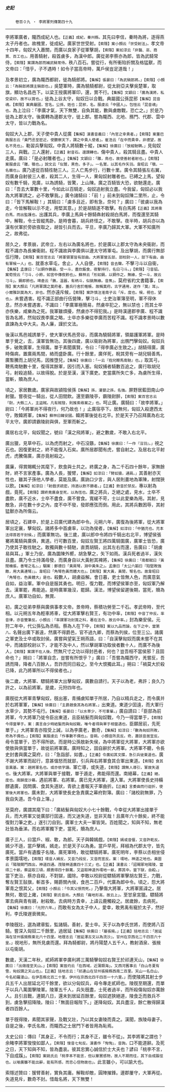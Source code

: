 

##### 史記
　　 `卷百０九 ‧ 李將軍列傳第四十九`

* * *

李將軍廣者，隴西成紀人也。`【正義】成紀，秦州縣。`其先曰李信，秦時為將，逐得燕太子丹者也。故槐里，徙成紀。廣家世世受射。`【索隱】案小顏云「世受射法」。`孝文帝十四年，匈奴大入蕭關，而廣以良家子從軍擊胡，`【索隱】案如淳云「非醫、巫、商賈、百工也」。`用善騎射，殺首虜多，為漢中郎。廣從弟李蔡亦為郎，皆為武騎常侍，`【索隱】案謂為郎而補武騎常侍。`秩八百石。嘗從行，有所衝陷折關及格猛獸，而文帝曰：「惜乎，子不遇時！如令子當高帝時，萬戶侯豈足道哉！」

及孝景初立，廣為隴西都尉，徙為騎郎將。`【集解】張晏曰：「為武騎郎將。」【索隱】小顏云：「為騎郎將謂主騎郎也。」`吳楚軍時，廣為驍騎都尉，從太尉亞夫擊吳楚軍，取旗，顯功名昌邑下。以梁王授廣將軍印，還，賞不行。`【集解】文穎曰：「廣為漢將，私受梁印，故不以賞也。」`徙為上谷太守，匈奴日以合戰。典屬國公孫昆邪`【集解】昆音魂。【索隱】案典屬國，官名。公孫，姓也；昆邪，名。服虔云「中國人」。包愷云「昆音魂」也。`為上泣曰：「李廣才氣，天下無雙，自負其能，數與虜敵戰，恐亡之。」於是乃徙為上郡太守。後廣轉為邊郡太守，徙上郡。嘗為隴西、北地、鴈門、代郡、雲中太守，皆以力戰為名。

匈奴大入上郡，天子使中貴人從廣`【集解】漢書音義曰：「內官之幸貴者。」【索隱】案董巴輿服志云「黃門丞至密近，使聽察天下，謂之中貴人使者」。崔浩云「在中而貴幸，非德望，故名不見也」。`勒習兵擊匈奴。中貴人將騎數十縱，`【集解】徐廣曰：「放縱馳騁。」`見匈奴三人，與戰。三人還射，`【正義】射音石。還謂轉也。`傷中貴人，殺其騎且盡。中貴人走廣。廣曰：「是必射雕者也。」`【集解】文穎曰：「雕，鳥也，故使善射者射也。」【索隱】案服虔云「雕，鶚也。」說文云「似鷲，黑色，多子」。一名鷲，以其毛作矢羽。韋昭云「鶚，一名鵰也」。`廣乃遂從百騎徃馳三人。三人亡馬步行，行數十里。廣令其騎張左右翼，而廣身自射彼三人者，殺其二人，生得一人，果匈奴射雕者也。已縛之上馬，望匈奴有數千騎，見廣，以為誘騎，皆驚，上山陳。廣之百騎皆大恐，欲馳還走。廣曰：「吾去大軍數十里，今如此以百騎走，匈奴追射我立盡。今我留，匈奴必以我為大將軍誘之，必不敢擊我。」廣令諸騎曰：「前！」前未到匈奴陳二里所，止，令曰：「皆下馬解鞍！」其騎曰：「虜多且近，即有急，奈何？」廣曰：「彼虜以我為走，今皆解鞍以示不走，用堅其意。」於是胡騎遂不敢擊。有白馬將`【正義】其將乘白馬，而出監護也。`出護其兵，李廣上馬與十餘騎犇射殺胡白馬將，而復還至其騎中，解鞍，令士皆縱馬卧。是時會暮，胡兵終怪之，不敢擊。夜半時，胡兵亦以為漢有伏軍於旁欲夜取之，胡皆引兵而去。平旦，李廣乃歸其大軍。大軍不知廣所之，故弗從。

居久之，孝景崩，武帝立，左右以為廣名將也，於是廣以上郡太守為未央衞尉，而程不識亦為長樂衞尉。程不識故與李廣俱以邊太守將軍屯。及出擊胡，而廣行無部伍行陣，`【索隱】案百官志云「將軍領軍皆有部曲。大將軍營五部，部校尉一人，部下有曲，曲有軍候一人」也。`就善水草屯，舍止，人人自便，`【索隱】音去聲。`不擊刁斗以自衞，`【集解】孟康曰：「以銅作鐎器，受一斗，晝炊飯食，夜擊持行，名曰刁斗。」【索隱】刁音貂。案荀悅云「刁斗，小鈴，如宮中傳夜鈴也」。蘇林云「形如鋗，以銅作之，無緣，受一斗，故云刁斗」。鋗即鈴也。埤倉云「鐎，溫器，有柄斗，似銚無緣。音焦」。`莫府省約文書籍事，`【索隱】案大顏云「凡將軍謂之莫府者，蓋兵行舍於帷帳，故稱莫府。古字通用，遂作『莫』耳」。小爾雅訓莫為大，非也。`然亦遠斥候，`【索隱】案許慎注淮南子云「斥，度也。候，視也，望也」。`未嘗遇害。程不識正部曲行伍營陳，擊刁斗，士吏治軍簿至明，軍不得休息，然亦未嘗遇害。不識曰：「李廣軍極簡易，然虜卒犯之，無以禁也；而其士卒亦佚樂，咸樂為之死。我軍雖煩擾，然虜亦不得犯我。」是時漢邊郡李廣、程不識皆為名將，然匈奴畏李廣之略，士卒亦多樂從李廣而苦程不識。程不識孝景時以數直諫為太中大夫。為人廉，謹於文法。

後漢以馬邑城誘單于，使大軍伏馬邑旁谷，而廣為驍騎將軍，領屬護軍將軍。是時單于覺之，去，漢軍皆無功。其後四歲，廣以衞尉為將軍，出鴈門擊匈奴。匈奴兵多，破敗廣軍，生得廣。單于素聞廣賢，令曰：「得李廣必生致之。」胡騎得廣，廣時傷病，置廣兩馬間，絡而盛卧廣。行十餘里，廣佯死，睨其旁有一胡兒騎善馬，廣暫騰而上胡兒馬，因推墮兒，`【集解】徐廣曰：「一云『抱兒鞭馬南馳』也。」`取其弓，鞭馬南馳數十里，復得其餘軍，因引而入塞。匈奴捕者騎數百追之，廣行取胡兒弓，射殺追騎，以故得脫。於是至漢，漢下廣吏。吏當廣所失亡多，為虜所生得，當斬，贖為庶人。

頃之，家居數歲。廣家與故潁陰侯孫`【集解】孫，灌嬰之孫，名強。`屏野居藍田南山中射獵。嘗夜從一騎出，從人田間飲。還至霸陵亭，霸陵尉醉，`【索隱】案百官志云「尉，大縣二人，主盜賊。凡有賊發，則推索尋案之」也。`呵止廣。廣騎曰：「故李將軍。」尉曰：「今將軍尚不得夜行，何乃故也！」止廣宿亭下。居無何，匈奴入殺遼西太守，敗韓將軍，`【集解】蘇林曰韓安國。`韓將軍後徙右北平。於是天子乃召拜廣為右北平太守。廣即請霸陵尉與俱，至軍而斬之。

廣居右北平，匈奴聞之，號曰「漢之飛將軍」，避之數歲，不敢入右北平。

廣出獵，見草中石，以為虎而射之，中石沒鏃，`【集解】徐廣曰：「一作『沒羽』。」`視之石也。因復更射之，終不能復入石矣。廣所居郡聞有虎，嘗自射之。及居右北平射虎，虎騰傷廣，廣亦竟射殺之。

廣廉，得賞賜輒分其麾下，飲食與士共之。終廣之身，為二千石四十餘年，家無餘財，終不言家產事。廣為人長，猨臂，`【集解】如淳曰：「臂如猿，通肩。」`其善射亦天性也，雖其子孫他人學者，莫能及廣。廣訥口少言，與人居則畫地為軍陳，射闊狹以飲。`【集解】如淳曰：「射戲求疏密，持酒以飲不勝者。」【正義】飲音於禁反。`專以射為戲，竟死。`【索隱】謂終竟廣身至死，以為恆也。`廣之將兵，乏絕之處，見水，士卒不盡飲，廣不近水，士卒不盡食，廣不嘗食。寬緩不苛，士以此愛樂為用。其射，見敵急，非在數十步之內，度不中不發，發即應弦而倒。用此，其將兵數困辱，其射猛獸亦為所傷云。

居頃之，石建卒，於是上召廣代建為郎中令。元朔六年，廣復為後將軍，從大將軍軍出定襄，擊匈奴。諸將多中首虜率，以功為侯者，`【集解】如淳曰：「中猶充也。充本法得首若干封侯。」`而廣軍無功。後三歲，廣以郎中令將四千騎出右北平，博望侯張騫將萬騎與廣俱，異道。行可數百里，匈奴左賢王將四萬騎圍廣，廣軍士皆恐，廣乃使其子敢徃馳之。敢獨與數十騎馳，直貫胡騎，出其左右而還，告廣曰：「胡虜易與耳。」軍士乃安。廣為圜陳外嚮，胡急擊之，矢下如雨。漢兵死者過半，漢矢且盡。廣乃令士持滿毋發，而廣身自以大黃射其裨將，`【集解】徐廣曰：「南都賦曰『黃閒機張，善弩之名』。」駰案：鄭德曰「黃肩弩，淵中黃朱之」。孟康曰「太公六韜曰『陷堅敗強敵，用大黃連弩』」。韋昭曰「角弩色黃而體大也」。【索隱】案大黃，黃閒，弩名也。故韋昭曰「角弩也，色黃體大」是也。`殺數人，胡虜益解。會日暮，吏士皆無人色，而廣意氣自如，益治軍。軍中自是服其勇也。明日，復力戰，而博望侯軍亦至，匈奴軍乃解去。漢軍罷，弗能追。是時廣軍幾沒，罷歸。漢法，博望侯留遲後期，當死，贖為庶人。廣軍功自如，無賞`。`

初，廣之從弟李蔡與廣俱事孝文帝。景帝時，蔡積功勞至二千石。孝武帝時，至代相。以元朔五年為輕車將車，從大將軍擊右賢王，有功中率，`【索隱】中音丁仲反。率音律，亦音雙筆反。小顏云：「率謂軍功封賞之科，著在法令，故云中率。」`封為樂安侯。元狩二年中，代公孫弘為丞相。蔡為人在下中，`【索隱】案以九品而論，在下之中，當第八。`名聲出廣下甚遠，然廣不得爵邑，官不過九卿，而蔡為列侯，位至三公。諸廣之軍吏及士卒或取封侯。廣嘗與望氣王朔燕語，曰：「自漢擊匈奴而廣未嘗不在其中，而諸部校尉以下，才能不及中人，然以擊胡軍功取侯者數十人，而廣不為後人，`【索隱】案謂不在人後。`然無尺寸之功以得封邑者，何也？豈吾相不當侯邪？且固命也？」朔曰：「將軍自念，豈嘗有所恨乎？」廣曰：「吾嘗為隴西守，羌嘗反，吾誘而降，降者八百餘人，吾詐而同日殺之。至今大恨獨此耳。」朔曰：「禍莫大於殺已降，此乃將軍所以不得侯者也。」

後二歲，大將軍、驃騎將軍大出擊匈奴，廣數自請行。天子以為老，弗許；良久乃許之，以為前將軍。是歲，元狩四年也。

廣旣從大將軍青擊匈奴，旣出塞，青捕虜知單于所居，乃自以精兵走之，而令廣并於右將軍軍，`【集解】徐廣曰：「主爵趙食其為右將軍。」`出東道。東道少囬遠，而大軍行水草少，其勢不屯行。`【集解】張晏曰：「以水草少，不可羣輩。」`廣自請曰：「臣部為前將軍，今大將軍乃徙令臣出東道，且臣結髮而與匈奴戰，今乃一得當單于，`【索隱】今得當單于。案：廣言自少時結髮而與匈奴戰，唯今者得與單于相當遇也。`臣願居前，先死單于。」大將軍青亦陰受上誡，以為李廣老，數奇，`【集解】如淳曰：「數為匈奴所敗，奇為不偶也。」【索隱】案服虔云「作事數不偶也」。音朔。小顏音所具反。奇，蕭該音居宜反。`毋令當單于，恐不得所欲。而是時公孫敖新失侯，為中將軍從大將軍，大將軍亦欲使敖與俱當單于，故徙前將軍廣。廣時知之，固自辭於大將軍。大將軍不聽，令長史封書與廣之莫府，曰：「急詣部，如書。」`【正義】令廣如其文牒，急引兵徙東道也。`廣不謝大將軍而起行，意甚慍怒而就部，引兵與右將軍食其合軍出東道。`【索隱】食其音異基。案：趙將軍名也。或亦依字讀。`軍亡導，或失道，`【索隱】謂無人導引，軍故失道也。`後大將軍。大將軍與單于接戰，單于遁走，弗能得而還。南絕幕，`【正義】絕，度也。南歸度沙幕。`遇前將軍、右將軍。廣已見大將軍，還入軍。大將軍使長史持糒醪遺廣，因問廣、食其失道狀，青欲上書報天子軍曲折。`【正義】言委曲而行迴折，使軍後大將軍也。`廣未對，大將軍使長史急責廣之幕府對簿。廣曰：「諸校尉無罪，乃我自失道。吾今自上簿。」

至莫府，廣謂其麾下曰：「廣結髮與匈奴大小七十餘戰，今幸從大將軍出接單于兵，而大將軍又徙廣部行囬遠，而又迷失道，豈非天哉！且廣年六十餘矣，終不能復對刀筆之吏。」遂引刀自剄。廣軍士大夫一軍皆哭。百姓聞之，知與不知，無老壯皆為垂涕。而右將軍獨下吏，當死，贖為庶人。

廣子三人，曰當戶、椒、敢，為郎。天子與韓嫣戲，`【索隱】嫣或音偃，又音許乾反。`嫣少不遜，當戶擊嫣，嫣走。於是天子以為勇。當戶早死，拜椒為代郡太守，皆先廣死。當戶有遺腹子名陵。廣死軍時，敢從驃騎將軍。廣死明年，李蔡以丞相坐侵孝景園壖地，`【索隱】壖音人絹反，又音乃段反，又音而宣反。案：壖地，神道之地也。黃圖云「陽陵闕門西出，神道四通。茂陵神道廣四十三丈」也。【正義】漢書云：「詔賜冢地陽陵，當得二十畝，蔡盜取三頃，頗賣得四十餘萬，又盜取神道外壖地一畝，葬其中。當下獄，自殺。」`當下吏治，蔡亦自殺，不對獄，國除。李敢以校尉從驃騎將軍擊胡左賢王，力戰，奪左賢王鼔旗，斬首多，賜爵關內侯，食邑二百戶，代廣為郎中令。頃之，怨大將軍青之恨其父，`【索隱】小顏云：「令其父恨而死。」`乃擊傷大將軍，大將軍匿諱之。居無何，敢從上雍，`【索隱】劉氏音尚。大顏云「雍地形高，故云上」。`至甘泉宮獵。驃騎將軍去病與青有親，射殺敢。去病時方貴幸，上諱云鹿觸殺之。居歲餘，去病死。`【集解】徐廣曰：「元狩六年。」`而敢有女為太子中人，愛幸，敢男禹有寵於太子，然好利，李氏陵遟衰微矣。

李陵旣壯，選為建章監，監諸騎。善射，愛士卒。天子以為李氏世將，而使將八百騎。嘗深入匈奴二千餘里，過居延`【集解】徐廣曰：「屬張掖。」【正義】括地志云：「居延海在甘州張掖縣東北六十四里。地理志云『居延澤古文以為流沙』。甘州在京西北二千四百六十里。」`視地形，無所見虜而還。拜為騎都尉，將丹陽楚人五千人，教射酒泉、張掖以屯衞胡。

數歲，天漢二年秋，貳師將軍李廣利將三萬騎擊匈奴右賢王於祁連天山，`【集解】徐廣曰：「出燉煌至天山。」【索隱】案晉灼云「在西域，近蒲類海」。又西河舊事云「白山冬夏有雪，匈奴謂之天山也」。【正義】括地志云：「祁連山在甘州張掖縣西南二百里。天山一名白山，今名初羅漫山，在伊吾縣北百二十里。伊州在京西北四千四百一十六里。」`而使陵將其射士步兵五千人出居延北可千餘里，欲以分匈奴兵，毋令專走貳師也。陵旣至期還，而單于以兵八萬圍擊陵軍。陵軍五千人，兵矢旣盡，士死者過半，而所殺傷匈奴亦萬餘人。且引且戰，連鬬八日，還未到居延百餘里，匈奴遮狹絕道，陵食乏而救兵不到，虜急擊招降陵。陵曰：「無面目報陛下。」遂降匈奴。其兵盡沒，餘亡散得歸漢者四百餘人。

單于旣得陵，素聞其家聲，及戰又壯，乃以其女妻陵而貴之。漢聞，族陵母妻子。自是之後，李氏名敗，而隴西之士居門下者皆用為恥焉。

太史公曰：傳曰「其身正，不令而行；其身不正，雖令不從」。其李將軍之謂也？余睹李將軍悛悛如鄙人，`【索隱】悛音七旬反。漢書作「恂恂」，音詢。`口不能道辭。及死之日，天下知與不知，皆為盡哀。彼其忠實心誠信於士大夫也？諺曰「桃李不言，下自成蹊」。`【索隱】案姚氏云「桃李本不能言，但以華實感物，故人不期而往，其下自成蹊徑也。以喻廣雖不能出辭，能有所感，而忠心信物故也」。`此言雖小，可以諭大也。

索隱述贊曰：猨臂善射，實負其庸。解鞍却敵，圓陣摧鋒。邊郡屢守，大軍再從。失道見斥，數奇不封。惜哉名將，天下無雙！

* * *


